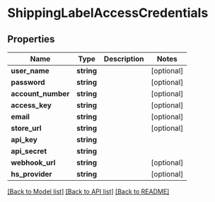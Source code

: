 # ShippingLabelAccessCredentials

## Properties
Name | Type | Description | Notes
------------ | ------------- | ------------- | -------------
**user_name** | **string** |  | [optional] 
**password** | **string** |  | [optional] 
**account_number** | **string** |  | [optional] 
**access_key** | **string** |  | [optional] 
**email** | **string** |  | [optional] 
**store_url** | **string** |  | [optional] 
**api_key** | **string** |  | 
**api_secret** | **string** |  | 
**webhook_url** | **string** |  | [optional] 
**hs_provider** | **string** |  | [optional] 

[[Back to Model list]](../../README.md#documentation-for-models) [[Back to API list]](../../README.md#documentation-for-api-endpoints) [[Back to README]](../../README.md)

